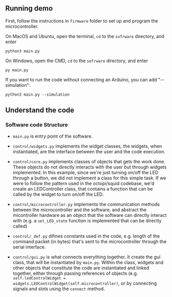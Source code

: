 ## Running demo
First, follow the instructions in `firmware` folder to set up and program the microcontroller.

On MacOS and Ubuntu, open the terminal, `cd` to the `sofrware` directory, and enter
```
python3 main.py
```
On Windows, open the CMD, `cd` to the `sofrware` directory, and enter
```
py main.py
```

If you want to run the code without connecting an Arduino, you can add "--simulation":
```
python3 main.py --simulation
```

## Understand the code
### Software code Structure
- `main.py` is entry point of the software.

- `control/widgets.py` implements the widget classes, the widgets, when instantiated, are the interface between the user and the code execution. 

- `control/core.py` implements classes of objects that gets the work done. These objects do not directly interacts with the user but through widgets implemented. In this example, since we're just turning on/off the LED through a button, we did not implement a class for this simple task. If we were to follow the pattern used in the octopi/squid codebase, we'd create an LEDController class, that contains a function that can be called by the widget to turn on/off the LED.

- `control/microcontroller.py` implements the communication methods between the microcontroller and the software, and abstract the micontroller hardware as an object that the software can directly interact with (e.g. a `set_LED_state` function is implemented that can be directly called) 

- `control/_def.py` difines constants used in the code, e.g. length of the command packet (in bytes) that's sent to the microcontroller through the serial interface.

- `control/gui.py` is what connects everything together. It create the gui class, that will be instantiated by `main.py`. Within the class, widgets and other objects that constitute the code are instantiated and linked together, either through passing references of objects (e.g. `self.ledControlWidget = widgets.LEDControlWidget(self.microcontroller)`, or by connecting signals and slots using the `connect` method.
